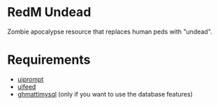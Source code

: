 # RedM Undead

Zombie apocalypse resource that replaces human peds with "undead".

# Requirements

- [uiprompt](https://github.com/kibook/redm-uiprompt)
- [uifeed](https://github.com/kibook/redm-uifeed)
- [ghmattimysql](https://github.com/GHMatti/ghmattimysql) (only if you want to use the database features)

